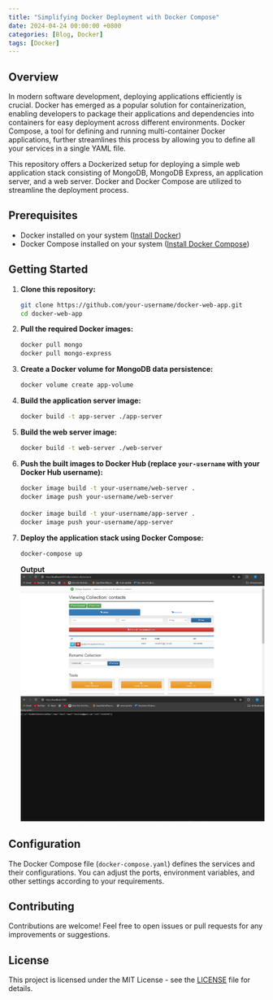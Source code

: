 ```yaml
---
title: "Simplifying Docker Deployment with Docker Compose"
date: 2024-04-24 00:00:00 +0800
categories: [Blog, Docker]
tags: [Docker]   
---
```



## Overview
In modern software development, deploying applications efficiently is crucial. Docker has emerged as a popular solution for containerization, enabling developers to package their applications and dependencies into containers for easy deployment across different environments. Docker Compose, a tool for defining and running multi-container Docker applications, further streamlines this process by allowing you to define all your services in a single YAML file.

This repository offers a Dockerized setup for deploying a simple web application stack consisting of MongoDB, MongoDB Express, an application server, and a web server. Docker and Docker Compose are utilized to streamline the deployment process.

## Prerequisites

- Docker installed on your system ([Install Docker](https://docs.docker.com/get-docker/))
- Docker Compose installed on your system ([Install Docker Compose](https://docs.docker.com/compose/install/))

## Getting Started

1. **Clone this repository:**

    ```bash
    git clone https://github.com/your-username/docker-web-app.git
    cd docker-web-app
    ```

2. **Pull the required Docker images:**

    ```bash
    docker pull mongo
    docker pull mongo-express
    ```

3. **Create a Docker volume for MongoDB data persistence:**

    ```bash
    docker volume create app-volume
    ```

4. **Build the application server image:**

    ```bash
    docker build -t app-server ./app-server
    ```

5. **Build the web server image:**

    ```bash
    docker build -t web-server ./web-server
    ```

6. **Push the built images to Docker Hub (replace `your-username` with your Docker Hub username):**

    ```bash
    docker image build -t your-username/web-server .
    docker image push your-username/web-server

    docker image build -t your-username/app-server .
    docker image push your-username/app-server
    ```

7. **Deploy the application stack using Docker Compose:**

    ```bash
    docker-compose up
    ```
    **Output**
    ![alt text](image-3.png)
    ![alt text](image-4.png)

## Configuration

The Docker Compose file (`docker-compose.yaml`) defines the services and their configurations. You can adjust the ports, environment variables, and other settings according to your requirements.

## Contributing


Contributions are welcome! Feel free to open issues or pull requests for any improvements or suggestions.

## License

This project is licensed under the MIT License - see the [LICENSE](LICENSE) file for details.


